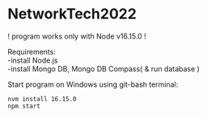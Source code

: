 # NetworkTech2022

! program works only with Node v16.15.0 !

Requirements:   
-install Node.js    
-install Mongo DB, Mongo DB Compass( & run database )   

Start program on Windows using git-bash terminal:   

```
nvm install 16.15.0 
npm start   
```
